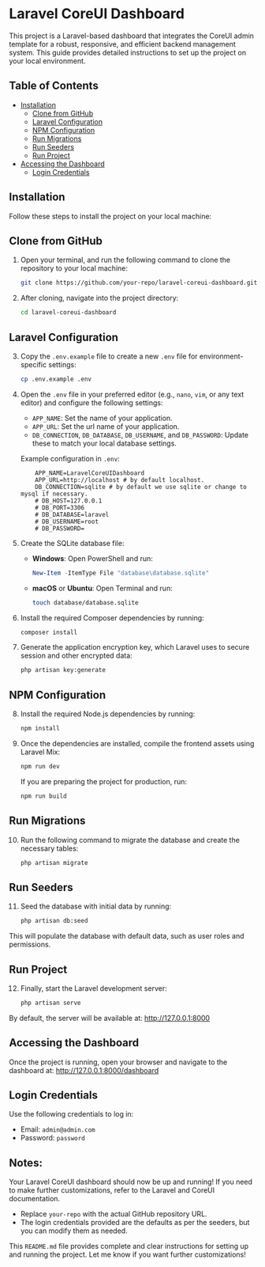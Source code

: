 # Laravel CoreUI Dashboard

This project is a Laravel-based dashboard that integrates the CoreUI admin template for a robust, responsive, and efficient backend management system. This guide provides detailed instructions to set up the project on your local environment.

## Table of Contents
- [Installation](#installation)
  - [Clone from GitHub](#clone-from-github)
  - [Laravel Configuration](#laravel-configuration)
  - [NPM Configuration](#npm-configuration)
  - [Run Migrations](#run-migrations)
  - [Run Seeders](#run-seeders)
  - [Run Project](#run-project)
- [Accessing the Dashboard](#accessing-the-dashboard)
  - [Login Credentials](#login-credentials)

## Installation

Follow these steps to install the project on your local machine:

## Clone from GitHub

1. Open your terminal, and run the following command to clone the repository to your local machine:

    ```bash
    git clone https://github.com/your-repo/laravel-coreui-dashboard.git
    ```
2. After cloning, navigate into the project directory:

    ```bash
    cd laravel-coreui-dashboard
    ```
## Laravel Configuration
3. Copy the `.env.example` file to create a new `.env` file for environment-specific settings:

    ```bash
    cp .env.example .env
    ```
4. Open the `.env` file in your preferred editor (e.g., `nano`, `vim`, or any text editor) and configure the following settings:

    - `APP_NAME`: Set the name of your application.
    - `APP_URL`: Set the url name of your application.
    - `DB_CONNECTION`, `DB_DATABASE`, `DB_USERNAME`, and `DB_PASSWORD`: Update these to match your local database settings.

    Example configuration in `.env`:

    ```dotenv
        APP_NAME=LaravelCoreUIDashboard
        APP_URL=http://localhost # by default localhost.
        DB_CONNECTION=sqlite # by default we use sqlite or change to mysql if necessary.
        # DB_HOST=127.0.0.1
        # DB_PORT=3306
        # DB_DATABASE=laravel
        # DB_USERNAME=root
        # DB_PASSWORD=
    ```
5. Create the SQLite database file:

    - **Windows**:
        Open PowerShell and run:
        ```powershell
        New-Item -ItemType File "database\database.sqlite"
        ```

    - **macOS** or **Ubuntu**:
        Open Terminal and run:
        ```sh
        touch database/database.sqlite
        ```
6. Install the required Composer dependencies by running:

    ```bash
    composer install
    ```
7. Generate the application encryption key, which Laravel uses to secure session and other encrypted data:
   
    ```bash
    php artisan key:generate
    ```
## NPM Configuration
8. Install the required Node.js dependencies by running:

    ```bash
    npm install
    ```
9. Once the dependencies are installed, compile the frontend assets using Laravel Mix:

    ```bash
    npm run dev
    ```
    If you are preparing the project for production, run:

    ```bash
    npm run build
    ```
## Run Migrations
10. Run the following command to migrate the database and create the necessary tables:

    ```bash
    php artisan migrate
    ```

## Run Seeders
11. Seed the database with initial data by running:

    ```bash
    php artisan db:seed
    ```
This will populate the database with default data, such as user roles and permissions.

## Run Project

12. Finally, start the Laravel development server:

    ```bash
    php artisan serve
    ```
By default, the server will be available at: http://127.0.0.1:8000

## Accessing the Dashboard

Once the project is running, open your browser and navigate to the dashboard at: http://127.0.0.1:8000/dashboard

## Login Credentials

Use the following credentials to log in:

 - Email: `admin@admin.com`
 - Password: `password`
 
## Notes:
Your Laravel CoreUI dashboard should now be up and running! If you need to make further customizations, refer to the Laravel and CoreUI documentation.

- Replace `your-repo` with the actual GitHub repository URL.
- The login credentials provided are the defaults as per the seeders, but you can modify them as needed.

This `README.md` file provides complete and clear instructions for setting up and running the project. Let me know if you want further customizations!

